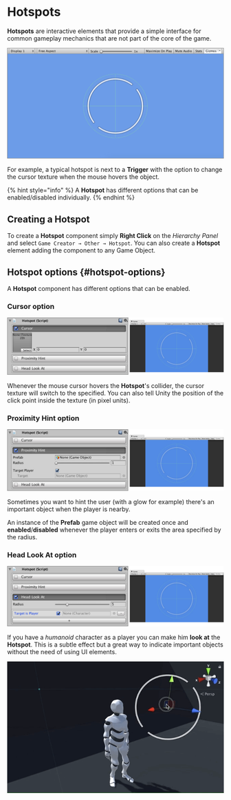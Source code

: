 # Hotspots

**Hotspots** are interactive elements that provide a simple interface for common gameplay mechanics that are not part of the core of the game. 

![\(Hotspot&apos;s icon is a non-complete circumference\)](../../.gitbook/assets/hotspots%20%281%29.jpg)

For example, a typical hotspot is next to a **Trigger** with the option to change the cursor texture when the mouse hovers the object.

{% hint style="info" %}
A **Hotspot** has different options that can be enabled/disabled individually.
{% endhint %}

## Creating a Hotspot

To create a **Hotspot** component simply **Right Click** on the _Hierarchy Panel_ and select `Game Creator → Other → Hotspot`. You can also create a **Hotspot** element adding the component to any Game Object.

## Hotspot options {#hotspot-options}

A **Hotspot** component has different options that can be enabled.

### Cursor option

![](../../.gitbook/assets/hotspot-cursor.jpg)

Whenever the mouse cursor hovers the **Hotspot**'s collider, the cursor texture will switch to the specified. You can also tell Unity the position of the click point inside the texture \(in pixel units\).

### Proximity Hint option

![](../../.gitbook/assets/hotspot-proximity.jpg)

Sometimes you want to hint the user \(with a glow for example\) there's an important object when the player is nearby.

An instance of the **Prefab** game object will be created once and **enabled**/**disabled** whenever the player enters or exits the area specified by the radius.

### Head Look At option

![](../../.gitbook/assets/hotspot-headtrack.jpg)

If you have a _humanoid_ character as a player you can make him **look at** the **Hotspot**. This is a subtle effect but a great way to indicate important objects without the need of using UI elements.

![\(Example of the head-tracking option\)](../../.gitbook/assets/trigger-headtrack-anim.gif)


